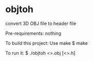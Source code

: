 # objtoh

convert 3D OBJ file to header file

Pre-requirements:
  nothing

To build this project: Use make
  $ make

To run it:
  $ ./objtoh <<source>>.obj [<<target>>.h]
